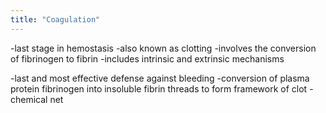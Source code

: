 ```yaml
---
title: "Coagulation"
---
```

-last stage in hemostasis
-also known as clotting
-involves the conversion of fibrinogen to fibrin
-includes intrinsic and extrinsic mechanisms

-last and most effective defense against bleeding
-conversion of plasma protein fibrinogen into insoluble fibrin threads to form framework of clot
-chemical net

